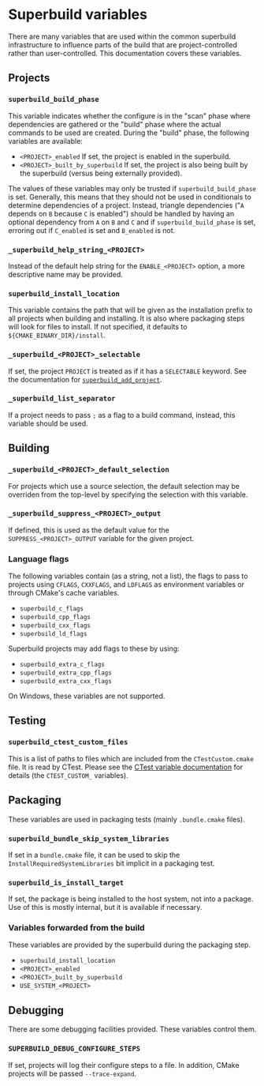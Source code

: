 # Superbuild variables

There are many variables that are used within the common superbuild
infrastructure to influence parts of the build that are project-controlled
rather than user-controlled. This documentation covers these variables.

## Projects

### `superbuild_build_phase`

This variable indicates whether the configure is in the "scan" phase where
dependencies are gathered or the "build" phase where the actual commands to be
used are created. During the "build" phase, the following variables are available:

  - `<PROJECT>_enabled` If set, the project is enabled in the superbuild.
  - `<PROJECT>_built_by_superbuild` If set, the project is also being built by
    the superbuild (versus being externally provided).

The values of these variables may only be trusted if `superbuild_build_phase`
is set. Generally, this means that they should not be used in conditionals to
determine dependencies of a project. Instead, triangle dependencies ("`A`
depends on `B` because `C` is enabled") should be handled by having an optional
dependency from `A` on `B` and `C` and if `superbuild_build_phase` is set,
erroring out if `C_enabled` is set and `B_enabled` is not.

### `_superbuild_help_string_<PROJECT>`

Instead of the default help string for the `ENABLE_<PROJECT>` option, a more
descriptive name may be provided.

### `superbuild_install_location`

This variable contains the path that will be given as the installation prefix
to all projects when building and installing. It is also where packaging steps
will look for files to install. If not specified, it defaults to
`${CMAKE_BINARY_DIR}/install`.

### `_superbuild_<PROJECT>_selectable`

If set, the project `PROJECT` is treated as if it has a `SELECTABLE` keyword.
See the documentation for [`superbuild_add_project`][superbuild_add_project].

[superbuild_add_project]: SuperbuildMacros.md#Adding-a-project-to-the-build

### `_superbuild_list_separator`

If a project needs to pass `;` as a flag to a build command, instead, this
variable should be used.

## Building

### `_superbuild_<PROJECT>_default_selection`

For projects which use a source selection, the default selection may be
overriden from the top-level by specifying the selection with this variable.

### `_superbuild_suppress_<PROJECT>_output`

If defined, this is used as the default value for the
`SUPPRESS_<PROJECT>_OUTPUT` variable for the given project.

### Language flags

The following variables contain (as a string, not a list), the flags to pass to
projects using `CFLAGS`, `CXXFLAGS`, and `LDFLAGS` as environment variables or
through CMake's cache variables.

  - `superbuild_c_flags`
  - `superbuild_cpp_flags`
  - `superbuild_cxx_flags`
  - `superbuild_ld_flags`

Superbuild projects may add flags to these by using:

  - `superbuild_extra_c_flags`
  - `superbuild_extra_cpp_flags`
  - `superbuild_extra_cxx_flags`

On Windows, these variables are not supported.

## Testing

### `superbuild_ctest_custom_files`

This is a list of paths to files which are included from the
`CTestCustom.cmake` file. It is read by CTest. Please see the
[CTest variable documentation][] for details (the `CTEST_CUSTOM_` variables).

[CTest variable documentation]: https://cmake.org/cmake/help/git-master/manual/cmake-variables.7.html#variables-for-ctest

## Packaging

These variables are used in packaging tests (mainly `.bundle.cmake` files).

### `superbuild_bundle_skip_system_libraries`

If set in a `bundle.cmake` file, it can be used to skip the
`InstallRequiredSystemLibraries` bit implicit in a packaging test.

### `superbuild_is_install_target`

If set, the package is being installed to the host system, not into a package.
Use of this is mostly internal, but it is available if necessary.

### Variables forwarded from the build

These variables are provided by the superbuild during the packaging step.

  - `superbuild_install_location`
  - `<PROJECT>_enabled`
  - `<PROJECT>_built_by_superbuild`
  - `USE_SYSTEM_<PROJECT>`

## Debugging

There are some debugging facilities provided. These variables control them.

### `SUPERBUILD_DEBUG_CONFIGURE_STEPS`

If set, projects will log their configure steps to a file. In addition, CMake
projects will be passed `--trace-expand`.
